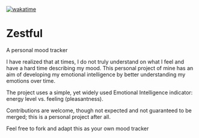 [![wakatime](https://wakatime.com/badge/github/angeloanan/zestful.svg)](https://wakatime.com/badge/github/angeloanan/zestful)

# Zestful

A personal mood tracker

I have realized that at times, I do not truly understand on what I feel and have a hard time describing my mood.
This personal project of mine has an aim of developing my emotional intelligence by better understanding my emotions over time.

The project uses a simple, yet widely used Emotional Intelligence indicator: energy level vs. feeling (pleasantness).

Contributions are welcome, though not expected and not guaranteed to be merged; this is a personal project after all.

Feel free to fork and adapt this as your own mood tracker

